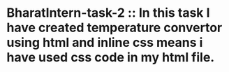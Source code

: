 # BharatIntern-task-2 :: In this task I have created temperature convertor using html and inline css means i have used css code in my html file.
